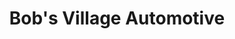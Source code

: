---
title: "Bob's Village Automotive"
url: /cheltenham/bobs-village-automotive/
shop: car repair
---